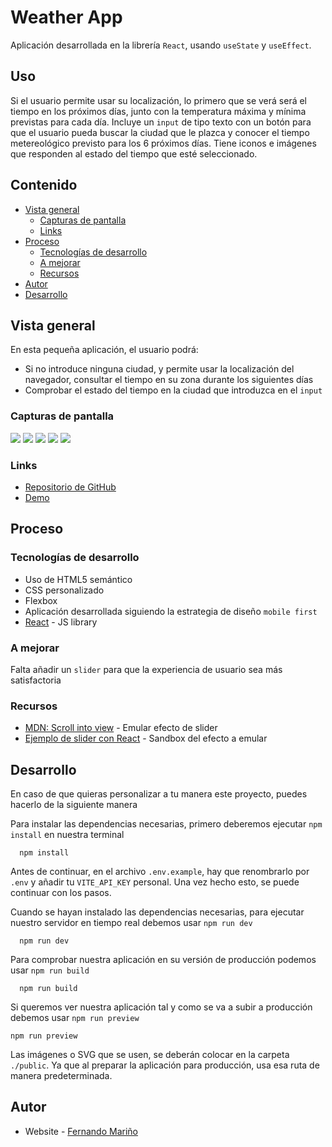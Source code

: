 # Weather App

Aplicación desarrollada en la librería `React`, usando `useState` y `useEffect`.

## Uso

Si el usuario permite usar su localización, lo primero que se verá será el tiempo en los próximos días, junto con la temperatura máxima y mínima previstas para cada día.
Incluye un `input` de tipo texto con un botón para que el usuario pueda buscar la ciudad que le plazca y conocer el tiempo metereológico previsto para los 6 próximos días.
Tiene iconos e imágenes que responden al estado del tiempo que esté seleccionado.

## Contenido

- [Vista general](#vista-general)
  - [Capturas de pantalla](#captura-de-pantalla)
  - [Links](#links)
- [Proceso](#proceso)
  - [Tecnologías de desarrollo](#tecnologías-de-desarrollo)
  - [A mejorar](#a-mejorar)
  - [Recursos](#recursos)
- [Autor](#autor)
- [Desarrollo](#desarrollo)

## Vista general

En esta pequeña aplicación, el usuario podrá:

- Si no introduce ninguna ciudad, y permite usar la localización del navegador, consultar el tiempo en su zona durante los siguientes días
- Comprobar el estado del tiempo en la ciudad que introduzca en el `input`

### Capturas de pantalla

![](./src/assets/images/1.png)
![](./src/assets/images/2.png)
![](./src/assets/images/3.png)
![](./src/assets/images/4.png)
![](./src/assets/images/5.png)

### Links

- [Repositorio de GitHub](https://github.com/aerozfx/react-weather-app.git)
- [Demo](https://thunderous-entremet-40506e.netlify.app/)

## Proceso

### Tecnologías de desarrollo

- Uso de HTML5 semántico
- CSS personalizado
- Flexbox
- Aplicación desarrollada siguiendo la estrategia de diseño `mobile first`
- [React](https://reactjs.org/) - JS library

### A mejorar

Falta añadir un `slider` para que la experiencia de usuario sea más satisfactoria

### Recursos

- [MDN: Scroll into view](https://developer.mozilla.org/en-US/docs/Web/API/Element/scrollIntoView) - Emular efecto de slider
- [Ejemplo de slider con React](https://codesandbox.io/s/32xjhx?file=/App.js:155-176&utm_medium=sandpack) - Sandbox del efecto a emular

## Desarrollo

En caso de que quieras personalizar a tu manera este proyecto, puedes hacerlo de la siguiente manera

Para instalar las dependencias necesarias, primero deberemos ejecutar `npm install` en nuestra terminal

```console
  npm install
```

Antes de continuar, en el archivo `.env.example`, hay que renombrarlo por `.env` y añadir tu `VITE_API_KEY` personal.
Una vez hecho esto, se puede continuar con los pasos.

Cuando se hayan instalado las dependencias necesarias, para ejecutar nuestro servidor en tiempo real debemos usar `npm run dev`

```console
  npm run dev
```

Para comprobar nuestra aplicación en su versión de producción podemos usar `npm run build`

```console
  npm run build
```

Si queremos ver nuestra aplicación tal y como se va a subir a producción debemos usar `npm run preview`

```console
npm run preview
```

Las imágenes o SVG que se usen, se deberán colocar en la carpeta `./public`. Ya que al preparar la aplicación para producción, usa esa ruta de manera predeterminada.

## Autor

- Website - [Fernando Mariño](https://github.com/aerozfx)
